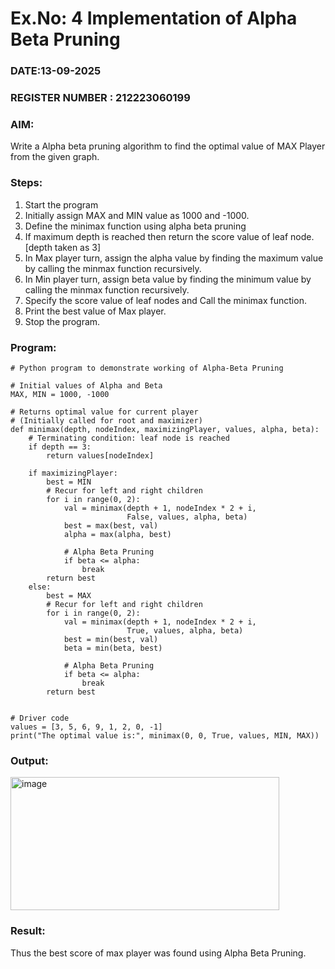 # Ex.No: 4   Implementation of Alpha Beta Pruning 
### DATE:13-09-2025                                                                      
### REGISTER NUMBER : 212223060199
### AIM: 
Write a Alpha beta pruning algorithm to find the optimal value of MAX Player from the given graph.
### Steps:
1. Start the program
2. Initially  assign MAX and MIN value as 1000 and -1000.
3.  Define the minimax function  using alpha beta pruning
4.  If maximum depth is reached then return the score value of leaf node. [depth taken as 3]
5.  In Max player turn, assign the alpha value by finding the maximum value by calling the minmax function recursively.
6.  In Min player turn, assign beta value by finding the minimum value by calling the minmax function recursively.
7.  Specify the score value of leaf nodes and Call the minimax function.
8.  Print the best value of Max player.
9.  Stop the program. 

### Program:
```
# Python program to demonstrate working of Alpha-Beta Pruning

# Initial values of Alpha and Beta
MAX, MIN = 1000, -1000

# Returns optimal value for current player
# (Initially called for root and maximizer)
def minimax(depth, nodeIndex, maximizingPlayer, values, alpha, beta):
    # Terminating condition: leaf node is reached
    if depth == 3:
        return values[nodeIndex]

    if maximizingPlayer:
        best = MIN
        # Recur for left and right children
        for i in range(0, 2):
            val = minimax(depth + 1, nodeIndex * 2 + i,
                          False, values, alpha, beta)
            best = max(best, val)
            alpha = max(alpha, best)

            # Alpha Beta Pruning
            if beta <= alpha:
                break
        return best
    else:
        best = MAX
        # Recur for left and right children
        for i in range(0, 2):
            val = minimax(depth + 1, nodeIndex * 2 + i,
                          True, values, alpha, beta)
            best = min(best, val)
            beta = min(beta, best)

            # Alpha Beta Pruning
            if beta <= alpha:
                break
        return best


# Driver code
values = [3, 5, 6, 9, 1, 2, 0, -1]
print("The optimal value is:", minimax(0, 0, True, values, MIN, MAX))

```

### Output:
<img width="430" height="213" alt="image" src="https://github.com/user-attachments/assets/ceba6a42-ce75-4be1-8e23-c51eb8e802bd" />



### Result:
Thus the best score of max player was found using Alpha Beta Pruning.
